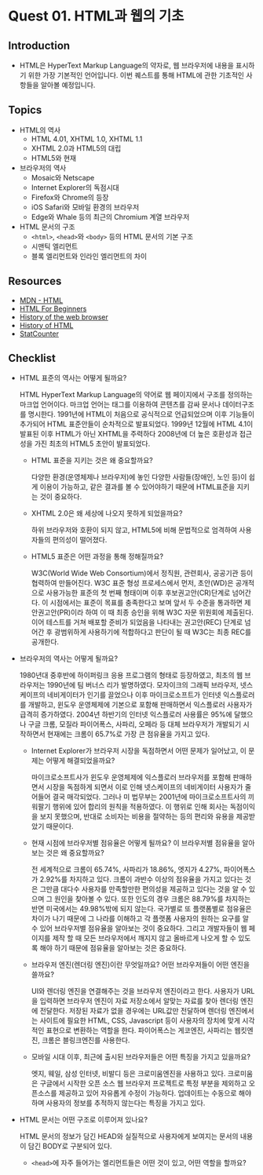 # Quest 01. HTML과 웹의 기초

## Introduction

* HTML은 HyperText Markup Language의 약자로, 웹 브라우저에 내용을 표시하기 위한 가장 기본적인 언어입니다. 이번 퀘스트를 통해 HTML에 관한 기초적인 사항들을 알아볼 예정입니다.

## Topics

* HTML의 역사
  * HTML 4.01, XHTML 1.0, XHTML 1.1
  * XHTML 2.0과 HTML5의 대립
  * HTML5와 현재
* 브라우저의 역사
  * Mosaic와 Netscape
  * Internet Explorer의 독점시대
  * Firefox와 Chrome의 등장
  * iOS Safari와 모바일 환경의 브라우저
  * Edge와 Whale 등의 최근의 Chromium 계열 브라우저
* HTML 문서의 구조
  * `<html>`, `<head>`와 `<body>` 등의 HTML 문서의 기본 구조
  * 시맨틱 엘리먼트
  * 블록 엘리먼트와 인라인 엘리먼트의 차이

## Resources

* [MDN - HTML](https://developer.mozilla.org/ko/docs/Web/HTML)
* [HTML For Beginners](https://html.com/)
* [History of the web browser](https://en.wikipedia.org/wiki/History_of_the_web_browser)
* [History of HTML](https://en.wikipedia.org/wiki/HTML)
* [StatCounter](https://gs.statcounter.com/)

## Checklist

* HTML 표준의 역사는 어떻게 될까요?  

  HTML HyperText Markup Language의 약어로 웹 페이지에서 구조를 정의하는 마크업 언어이다. 마크업 언어는 태그를 이용하여 콘텐츠를 감싸 문서나 데이터구조를 명시한다. 1991년에 HTML이 처음으로 공식적으로 언급되었으며 이후 기능들이 추가되어 HTML 표준안들이 순차적으로 발표되었다. 1999년 12월에 HTML 4.1이 발표된 이후 HTML가 아닌 XHTML을 주력하다 2008년에 더 높은 호환성과 접근성을 가진 최초의 HTML5 초안이 발표되었다. 
  * HTML 표준을 지키는 것은 왜 중요할까요? 
   
    다양한 환경(운영체제나 브라우저)에 놓인 다양한 사람들(장애인, 노인 등)이 쉽게 이용이 가능하고, 같은 결과를 볼 수 있어야하기 때문에 HTML표준을 지키는 것이 중요하다. 
  * XHTML 2.0은 왜 세상에 나오지 못하게 되었을까요? 

    하위 브라우저와 호환이 되지 않고, HTML5에 비해 문법적으로 엄격하여 사용자들의 편의성이 떨어졌다.
  * HTML5 표준은 어떤 과정을 통해 정해질까요?

    W3C(World Wide Web Consortium)에서 정직원, 관련회사, 공공기관 등이 협력하여 만들어진다. W3C 표준 형성 프로세스에서 먼저, 초안(WD)은 공개적으로 사용가능한 표준의 첫 번째 형태이며 이후 후보권고안(CR)단계로 넘어간다. 이 시점에서는 표준이 목표를 충족한다고 보며 앞서 두 수준을 통과하면 제안권고안(PR)이라 하여 이 때 최종 승인을 위해 W3C 자문 위원회에 제출된다. 이어 테스트를 거쳐 배포할 준비가 되었음을 나타내는 권고안(REC) 단계로 넘어간 후 광범위하게 사용하기에 적합하다고 판단이 될 때 W3C는 최종 REC를 공개한다.   
* 브라우저의 역사는 어떻게 될까요?

  1980년대 중후반에 하이퍼링크 응용 프로그램의 형태로 등장하였고, 최초의 웹 브라우저는 1990년에 팀 버너스 리가 발명하였다. 모자이크의 그래픽 브라우저, 넷스케이프의 네비게이터가 인기를 끌었으나 이후 마이크로소프트가 인터넷 익스플로러를 개발하고, 윈도우 운영체제에 기본으로 포함해 판매하면서 익스플로러 사용자가 급격히 증가하였다. 2004년 하반기의 인터넷 익스플로러 사용률은 95%에 달했으나 구글 크롬, 모질라 파이어폭스, 사파리, 오페라 등 대체 브라우저가 개발되기 시작하면서 현재에는 크롬이 65.7%로 가장 큰 점유율을 가지고 있다. 
  * Internet Explorer가 브라우저 시장을 독점하면서 어떤 문제가 일어났고, 이 문제는 어떻게 해결되었을까요?

    마이크로소프트사가 윈도우 운영체제에 익스플로러 브라우저를 포함해 판매하면서 시장을 독점하게 되면서 이로 인해 넷스케이프의 네비게이터 사용자가 줄어들어 결국 매각되었다. 그러나 미 법무부는 2001년에 마이크로소프트사의 끼워팔기 행위에 있어 합리의 원칙을 적용하였다. 이 행위로 인해 회사는 독점이익을 보지 못했으며, 반대로 소비자는 비용을 절약하는 등의 편리와 유용을 제공받았기 때문이다. 
  * 현재 시점에 브라우저별 점유율은 어떻게 될까요? 이 브라우저별 점유율을 알아보는 것은 왜 중요할까요?

    전 세계적으로 크롬이 65.74%, 사파리가 18.86%, 엣지가 4.27%, 파이어폭스가 2.92%를 차지하고 있다. 크롬이 과반수 이상의 점유율을 가지고 있다는 것은 그만큼 대다수 사용자를 만족할만한 편의성을 제공하고 있다는 것을 알 수 있으며 그 원인을 찾아볼 수 있다. 또한 인도의 경우 크롬은 88.79%를 차지하는 반면 미국에서는 49.98%밖에 되지 않는다. 국가별로 또 플랫폼별로 점유율은 차이가 나기 때문에 그 나라를 이해하고 각 플랫폼 사용자의 원하는 요구를 알 수 있어 브라우저별 점유율을 알아보는 것이 중요하다. 그리고 개발자들이 웹 페이지를 제작 할 때 모든 브라우저에서 깨지지 않고 올바르게 나오게 할 수 있도록 해야 하기 때문에 점유율을 알아보는 것은 중요하다.
  * 브라우저 엔진(렌더링 엔진)이란 무엇일까요? 어떤 브라우저들이 어떤 엔진을 쓸까요?

    UI와 렌더링 엔진을 연결해주는 것을 브라우저 엔진이라고 한다. 사용자가 URL을 입력하면 브라우저 엔진이 자료 저장소에서 알맞는 자료를 찾아 렌더링 엔진에 전달한다. 저장된 자료가 없을 경우에는 URL값만 전달하며 렌더링 엔진에서는 사이트에 필요한 HTML, CSS, Javascript 등이 사용자의 장치에 맞게 시각적인 표현으로 변환하는 역할을 한다. 파이어폭스는 게코엔진, 사파리는 웹킷엔진, 크롬은 블링크엔진를 사용한다. 
    
  * 모바일 시대 이후, 최근에 출시된 브라우저들은 어떤 특징을 가지고 있을까요?

    엣지, 웨일, 삼성 인터넷, 비발디 등은 크로미움엔진을 사용하고 있다. 크로미움은 구글에서 시작한 오픈 소스 웹 브라우저 프로젝트로 특정 부분을 제외하고 오픈소스를 제공하고 있어 자유롭게 수정이 가능하다. 업데이트는 수동으로 해야하며 사용자의 정보를 추적하지 않는다는 특징을 가지고 있다.
    
* HTML 문서는 어떤 구조로 이루어져 있나요?

  HTML 문서의 정보가 담긴 HEAD와 실질적으로 사용자에게 보여지는 문서의 내용이 담긴 BODY로 구분되어 있다.
  
  * `<head>`에 자주 들어가는 엘리먼트들은 어떤 것이 있고, 어떤 역할을 할까요?

    <title>은 문서의 제목을, &ltmeta&gt는 문서의 허용문자나, 메타요소의 정보형태, 실제 메타데이터의 컨텐츠를 알려주는 역할을 한다. 또한 <link>를 통해 문서에 css를 적용시키기도 한다. 
  * 시맨틱 태그는 무엇일까요?  의미를 명확하게 전달해주는 요소이다. 
    * 시맨틱 엘리먼트를 사용하면 어떤 점이 좋을까요? 

      영역을 쉽게 구분할 수 있고, 검색을 수행할 때 찾기도 편하다. 스크린 리더기를 사용하는 시각장애인한테는 사이트의 구조를 소리로 구분할 수 있게 해준다.
    * `<section>`과 `<div>`, `<header>`, `<footer>`, `<article>` 엘리먼트의 차이점은 무엇인가요? 

      <section>과 <div>는 관계 있는 문서, 내용을 묶는 역할을 하지만 전체적으로 보았을 때 어떠한 목적을 가지고 묶여 있는지 쉽게 알아차리기 힘들다. 그러나 <header>는 웹 문서의 윗부분에 있으면서 사이트 이름, 내비게이션 등으로 구성되는 시맨틱 태그인만큼 그 이름만으로 웹 문서에서 어떠한 구조와 역할을 가지고 있는지 파악이 가능하다. 마찬가지로 <footer>는 웹 문서 맨 아래쪽에 있으며 저작권, 연락처 등이 포함되며 <article>은 독립적으로 구성된 글을 나타낸다. 

  * 블록 레벨 엘리먼트와 인라인 엘리먼트는 어떤 차이가 있을까요?

    블록 엘리먼트는 한 줄 전체를 차지하여 여러 개의 블록 요소들이 수직으로 쌓인다. 그렇기에 인라인보다 큰 구조를 생성할 수 있으며 크기 및 padding, margin으로 상하좌우 여백을 지정할 수 있다. 인라인 엘리먼트는 코딩한 영역만을 차지하며 크기를 지정할 수는 없고, margin으로 좌우에만 여백지정이 가능하다. 여러 개의 인라인 엘리먼트가 있을 경우에는 수평으로 쌓인다. 
    
   

## Quest

* [이 화면](screen.png)의 정보를 HTML 문서로 표현해 보세요. 다만 CSS를 전혀 사용하지 않고, 문서의 구조가 어떻게 되어 있는지를 파악하여 구현해 보세요.
  * [CSS Naked Day](https://css-naked-day.github.io/)는 매년 4월 9일에 CSS 없는 웹 페이지를 공개하여 내용과 마크업에 집중한 HTML 구조의 중요성을 강조하는 행사입니다.
* 폴더에 있는 `skeleton.html` 파일을 바탕으로 작업해 보시면 됩니다.
  * 정확하게 구현할 필요는 없습니다. 구조를 파악하는데 집중해봅시다.
  * 화면을 구성하는 큰 요소들을 어떻게 처리하면 좋을까요?
  * HTML 문서상에서 같은 층위에 비슷한 요소들이 반복될 때는 어떤 식으로 처리하는 것이 좋을까요?

## Advanced

* (선택사항) XML은 어떤 표준일까요? 어떤 식으로 발전해 왔을까요?
* YML, Markdown 등 다른 마크업 언어들은 어떤 특징을 가지고 있고, 어떤 용도로 쓰일까요?
